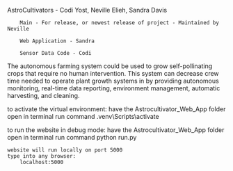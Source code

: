 AstroCultivators - Codi Yost, Neville Elieh, Sandra Davis

		Main - For release, or newest release of project - Maintained by Neville
  
		Web Application - Sandra
  
		Sensor Data Code - Codi
	
	 
The autonomous farming system could be used to grow self-pollinating crops that require no human intervention. This system can decrease crew time needed to operate plant growth systems in by providing autonomous monitoring, real-time data reporting, environment management, automatic harvesting, and cleaning.

to activate the virtual environment:
    have the Astrocultivator_Web_App folder open in terminal
    run command
        .venv\Scripts\activate

to run the website in debug mode:
    have the Astrocultivator_Web_App folder open in terminal
    run command
        python run.py
    
    website will run locally on port 5000
    type into any browser:
        localhost:5000
